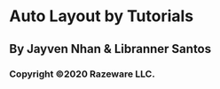 # Auto Layout by Tutorials
## By Jayven Nhan & Libranner Santos 

### Copyright ©2020 Razeware LLC.

